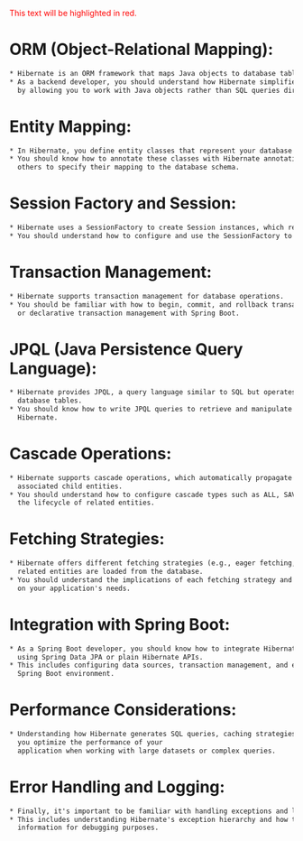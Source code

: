 <span style="color:red">This text will be highlighted in red.</span>

# ORM (Object-Relational Mapping): 
```txt
* Hibernate is an ORM framework that maps Java objects to database tables and vice versa. 
* As a backend developer, you should understand how Hibernate simplifies database interactions 
  by allowing you to work with Java objects rather than SQL queries directly.
```
# Entity Mapping: 
```txt
* In Hibernate, you define entity classes that represent your database tables.
* You should know how to annotate these classes with Hibernate annotations such as @Entity, @Table, @Column, @Id, and
  others to specify their mapping to the database schema.
```
# Session Factory and Session: 
```txt
* Hibernate uses a SessionFactory to create Session instances, which represent a single unit of work with the database.
* You should understand how to configure and use the SessionFactory to manage database connections and transactions.
```
# Transaction Management: 
```txt
* Hibernate supports transaction management for database operations.
* You should be familiar with how to begin, commit, and rollback transactions using Hibernate's transaction API
  or declarative transaction management with Spring Boot.
```
# JPQL (Java Persistence Query Language): 
```txt
* Hibernate provides JPQL, a query language similar to SQL but operates on entity objects rather than
  database tables.
* You should know how to write JPQL queries to retrieve and manipulate data from the database using
  Hibernate.
```
# Cascade Operations: 
```txt
* Hibernate supports cascade operations, which automatically propagate changes from parent entities to
  associated child entities.
* You should understand how to configure cascade types such as ALL, SAVE_UPDATE, DELETE, etc., to manage
  the lifecycle of related entities.
```
# Fetching Strategies: 
```txt
* Hibernate offers different fetching strategies (e.g., eager fetching, lazy fetching) to control how
  related entities are loaded from the database.
* You should understand the implications of each fetching strategy and choose the appropriate one based
  on your application's needs.
```
# Integration with Spring Boot: 
```txt
* As a Spring Boot developer, you should know how to integrate Hibernate with Spring Boot applications
  using Spring Data JPA or plain Hibernate APIs.
* This includes configuring data sources, transaction management, and entity management within a
  Spring Boot environment.
```
# Performance Considerations: 
```txt
* Understanding how Hibernate generates SQL queries, caching strategies, and database indexing can help
  you optimize the performance of your
  application when working with large datasets or complex queries.
```
# Error Handling and Logging: 
```txt
* Finally, it's important to be familiar with handling exceptions and logging in Hibernate.
* This includes understanding Hibernate's exception hierarchy and how to log SQL statements and other relevant
  information for debugging purposes.
```
